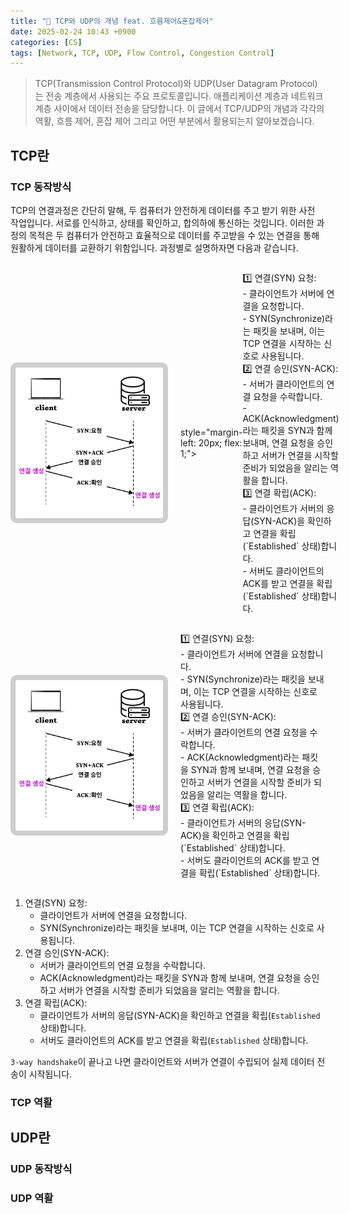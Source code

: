 ```yaml
---
title: "💬 TCP와 UDP의 개념 feat. 흐름제어&혼잡제어"
date: 2025-02-24 10:43 +0900
categories: [CS]
tags: [Network, TCP, UDP, Flow Control, Congestion Control]
---
```


> TCP(Transmission Control Protocol)와 UDP(User Datagram Protocol)는 전송 계층에서 사용되는 주요 프로토콜입니다. 애플리케이션 계층과 네트워크 계층 사이에서 데이터 전송을 담당합니다. 이 글에서 TCP/UDP의 개념과 각각의 역활, 흐름 제어, 혼잡 제어 그리고 어떤 부분에서 활용되는지 알아보겠습니다.

## TCP란

### TCP 동작방식

TCP의 연결과정은 간단히 말해, 두 컴퓨터가 안전하게 데이터를 주고 받기 위한 사전 작업입니다. 서로를 인식하고, 상태를 확인하고, 합의하에 통신하는 것입니다. 이러한 과정의 목적은 두 컴퓨터가 안전하고 효율적으로 데이터를 주고받을 수 있는 연결을 통해 원활하게 데이터를 교환하기 위함입니다. 과정별로 설명하자면 다음과 같습니다. 

<style>
@media (max-width: 768px) {
  div {
    flex-direction: column;
  }
  img {
    max-width: 100% !important; /* 모바일에서는 전체 너비 사용 */
  }
  p {
    margin-left: 0 !important;
    margin-top: 10px;
  }
}
</style>

<div style="display: flex; align-items: center;">
  <img src="https://github.com/Euihyunee/euihyunee.github.io/blob/main/_posts/img/tcp_behavior.png?raw=true" alt="tcp_behavior" style="max-width: 50%; width: 50%;"> <!-- 너비를 50%로 설정 -->
  <p style="margin-left: 20px; flex: 1;">style="margin-left: 20px; flex: 1;">  <p>1️⃣ 연결(SYN) 요청:<br>
    - 클라이언트가 서버에 연결을 요청합니다.<br>
    - SYN(Synchronize)라는 패킷을 보내며, 이는 TCP 연결을 시작하는 신호로 사용됩니다. <br>
    2️⃣ 연결 승인(SYN-ACK):<br>
    - 서버가 클라이언트의 연결 요청을 수락합니다.<br>
    - ACK(Acknowledgment)라는 패킷을 SYN과 함께 보내며, 연결 요청을 승인하고 서버가 연결을 시작할 준비가 되었음을 알리는 역활을 합니다. <br>
    3️⃣ 연결 확립(ACK):<br>
    - 클라이언트가 서버의 응답(SYN-ACK)을 확인하고 연결을 확립(`Established` 상태)합니다. <br>
    - 서버도 클라이언트의 ACK를 받고 연결을 확립(`Established` 상태)합니다.</p></p>
</div>


<style>
@media (max-width: 768px) {
  div {
    flex-direction: column;
  }
  p {
    margin-left: 0 !important;
    margin-top: 10px;
  }
}
</style>

<div style="display: flex; align-items: center;">
  <img src="https://github.com/Euihyunee/euihyunee.github.io/blob/main/_posts/img/tcp_behavior.png?raw=true" alt="이미지 tcp_behavior" style="max-width: 100%; width: 50%;">
  <p style="margin-left: 20px; flex: 1;">  <p>1️⃣ 연결(SYN) 요청:<br>
    - 클라이언트가 서버에 연결을 요청합니다.<br>
    - SYN(Synchronize)라는 패킷을 보내며, 이는 TCP 연결을 시작하는 신호로 사용됩니다. <br>
    2️⃣ 연결 승인(SYN-ACK):<br>
    - 서버가 클라이언트의 연결 요청을 수락합니다.<br>
    - ACK(Acknowledgment)라는 패킷을 SYN과 함께 보내며, 연결 요청을 승인하고 서버가 연결을 시작할 준비가 되었음을 알리는 역활을 합니다. <br>
    3️⃣ 연결 확립(ACK):<br>
    - 클라이언트가 서버의 응답(SYN-ACK)을 확인하고 연결을 확립(`Established` 상태)합니다. <br>
    - 서버도 클라이언트의 ACK를 받고 연결을 확립(`Established` 상태)합니다.</p></p>
</div>


1. 연결(SYN) 요청:
    - 클라이언트가 서버에 연결을 요청합니다.
    - SYN(Synchronize)라는 패킷을 보내며, 이는 TCP 연결을 시작하는 신호로 사용됩니다. 
2. 연결 승인(SYN-ACK):
    - 서버가 클라이언트의 연결 요청을 수락합니다.
    - ACK(Acknowledgment)라는 패킷을 SYN과 함께 보내며, 연결 요청을 승인하고 서버가 연결을 시작할 준비가 되었음을 알리는 역활을 합니다. 
3. 연결 확립(ACK):
    - 클라이언트가 서버의 응답(SYN-ACK)을 확인하고 연결을 확립(`Established` 상태)합니다. 
    - 서버도 클라이언트의 ACK를 받고 연결을 확립(`Established` 상태)합니다.

`3-way handshake`이 끝나고 나면 클라이언트와 서버가 연결이 수립되어 실제 데이터 전송이 시작됩니다. 


### TCP 역활


## UDP란

### UDP 동작방식

### UDP 역활

